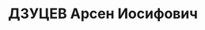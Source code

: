 ---
title: ДЗУЦЕВ Арсен Иосифович
description: "Род. в 1888, Знаурский (Корнисский) р-н, с. Корниси, Южная Осетия, осетин.\
  \ Род занятий: в момент ареста безработный. По профессии штейгер (мастер рудных\
  \ работ). \n  Осужден Тройкой при НКВД ГССР 02.12.1937. Мера наказания: расстрел\
  \ с конфискацией личного имущества"
---